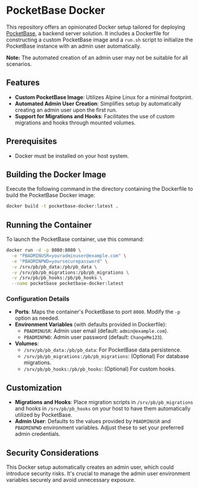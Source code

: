 # PocketBase Docker

This repository offers an opinionated Docker setup tailored for deploying [PocketBase](https://pocketbase.io/), a backend server solution. It includes a Dockerfile for constructing a custom PocketBase image and a `run.sh` script to initialize the PocketBase instance with an admin user automatically.

**Note:** The automated creation of an admin user may not be suitable for all scenarios.

## Features

- **Custom PocketBase Image**: Utilizes Alpine Linux for a minimal footprint.
- **Automated Admin User Creation**: Simplifies setup by automatically creating an admin user upon the first run.
- **Support for Migrations and Hooks**: Facilitates the use of custom migrations and hooks through mounted volumes.

## Prerequisites

- Docker must be installed on your host system.

## Building the Docker Image

Execute the following command in the directory containing the Dockerfile to build the PocketBase Docker image:

```sh
docker build -t pocketbase-docker:latest .
```

## Running the Container

To launch the PocketBase container, use this command:

```sh
docker run -d -p 8080:8080 \
  -e "PBADMINUSR=youradminuser@example.com" \
  -e "PBADMINPWD=yoursecurepassword" \
  -v /srv/pb/pb_data:/pb/pb_data \
  -v /srv/pb/pb_migrations:/pb/pb_migrations \
  -v /srv/pb/pb_hooks:/pb/pb_hooks \
  --name pocketbase pocketbase-docker:latest
```

### Configuration Details

- **Ports**: Maps the container's PocketBase to port `8080`. Modify the `-p` option as needed.
- **Environment Variables** (with defaults provided in Dockerfile):
  - `PBADMINUSR`: Admin user email (default: `admin@example.com`).
  - `PBADMINPWD`: Admin user password (default: `ChangeMe123`).
- **Volumes**:
  - `/srv/pb/pb_data:/pb/pb_data`: For PocketBase data persistence.
  - `/srv/pb/pb_migrations:/pb/pb_migrations`: (Optional) For database migrations.
  - `/srv/pb/pb_hooks:/pb/pb_hooks`: (Optional) For custom hooks.

## Customization

- **Migrations and Hooks**: Place migration scripts in `/srv/pb/pb_migrations` and hooks in `/srv/pb/pb_hooks` on your host to have them automatically utilized by PocketBase.
- **Admin User**: Defaults to the values provided by `PBADMINUSR` and `PBADMINPWD` environment variables. Adjust these to set your preferred admin credentials.

## Security Considerations

This Docker setup automatically creates an admin user, which could introduce security risks. It's crucial to manage the admin user environment variables securely and avoid unnecessary exposure.
